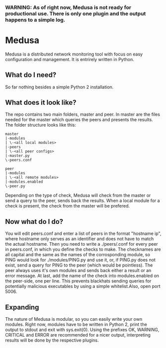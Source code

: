 ### WARNING: As of right now, Medusa is not ready for productional use. There is only one plugin and the output happens to a simple log.

# Medusa

Medusa is a distributed network monitoring tool with focus on easy configuration and management. It is entrirely written in Python.

## What do I need?

So far nothing besides a simple Python 2 installation.

## What does it look like?

The repo contains two main folders, master and peer. In master are the files needed for the master which queries the peers and presents the results. The folder structure looks like this:

    master
    |-modules
    | \-<all local modules>
    |-peers
    | \-<all peer configs>
    |-master.py
    \-peers.conf

    peer
    |-modules
    | \-<all remote modules>
    |-modules.enabled
    \-peer.py

Depending on the type of check, Medusa will check from the master or send a query to the peer, sends back the results. When a local module for a check is present, the check from the master will be prefered.

## Now what do I do?

You will edit peers.conf and enter a list of peers in the format "hostname ip", where hostname only serves as an identifier and does not have to match the actual hostname.
Then you need to write a ./peers/<hostname>.conf for every peer in peers.conf, in which you define the checks to make. The checknames are all capital and the same as the names of the corrosponding module, so PING would look for ./modules/PING.py and use it, or, if PING.py does not exist, send a query for PING to the peer (which would be pointless). The peer always uses it's own modules and sends back either a result or an error message.
At last, add the name of the check into modules.enabled on the peer-side, one per line. This prevents blackhats sending queries for potentially malicious executables by using a simple whitelist.Also, open port 5006.

## Expanding

The nature of Medusa is modular, so you can easily write your own modules. Right now, modules have to be written in Python 2, print the output to stdout and exit with sys.exit(0). Using the prefixes OK, WARNING, CRITICAL and ERROR are recommended for a nicer output, interpreting results will be done by the respective plugins.
